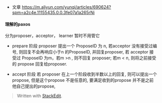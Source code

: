 * 文章
https://m.aliyun.com/yunqi/articles/690624?spm=a2c4e.11155435.0.0.3fe07a1a265rNi

#### 理解的paxos
分为proposer，acceptor， learner 暂时不用管它

* prepare 阶段
proposer 提出一个 ProposeID 为 n, 若acceptor 没有接受过编号, 则回复不会再响应小于n 的ProposeID, 并回复proposer, 若 acceptor 接受过 ProposeID 为m，若m >n , 则不回复 proposer; 若m < n, 则将之前接受的 propose 回复给proposer.

* accept 阶段
若 proposer 在上一个阶段收到半数以上的回复, 则可以提出一个propose, 但是这个propose 不是任意的, 要满足收到的propose 并不是之前他自己提出的propose, 

> Written with [StackEdit](https://stackedit.io/).
<!--stackedit_data:
eyJoaXN0b3J5IjpbLTY3MTUyODUxLDUxOTEzOTY4MSwyNjA5ND
E3NywtMTg4MzU3MzU1OSwtMjExNjEyMTQzNywtNzU4Nzk0Nzk3
LDczMDk5ODExNl19
-->